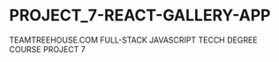 # PROJECT_7-REACT-GALLERY-APP
TEAMTREEHOUSE.COM FULL-STACK JAVASCRIPT TECCH DEGREE COURSE PROJECT 7
